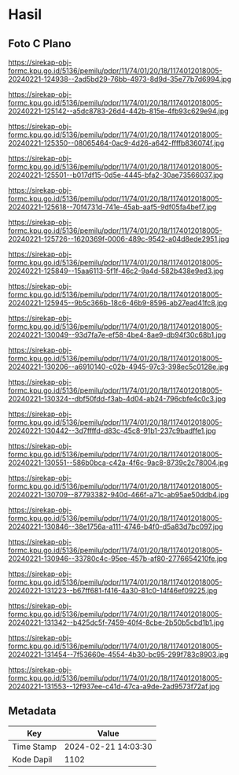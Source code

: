 # Hasil

## Foto C Plano

https://sirekap-obj-formc.kpu.go.id/5136/pemilu/pdpr/11/74/01/20/18/1174012018005-20240221-124938--2ad5bd29-76bb-4973-8d9d-35e77b7d6994.jpg

https://sirekap-obj-formc.kpu.go.id/5136/pemilu/pdpr/11/74/01/20/18/1174012018005-20240221-125142--a5dc8783-26d4-442b-815e-4fb93c629e94.jpg

https://sirekap-obj-formc.kpu.go.id/5136/pemilu/pdpr/11/74/01/20/18/1174012018005-20240221-125350--08065464-0ac9-4d26-a642-ffffb836074f.jpg

https://sirekap-obj-formc.kpu.go.id/5136/pemilu/pdpr/11/74/01/20/18/1174012018005-20240221-125501--b017df15-0d5e-4445-bfa2-30ae73566037.jpg

https://sirekap-obj-formc.kpu.go.id/5136/pemilu/pdpr/11/74/01/20/18/1174012018005-20240221-125618--70f4731d-741e-45ab-aaf5-9df05fa4bef7.jpg

https://sirekap-obj-formc.kpu.go.id/5136/pemilu/pdpr/11/74/01/20/18/1174012018005-20240221-125726--1620369f-0006-489c-9542-a04d8ede2951.jpg

https://sirekap-obj-formc.kpu.go.id/5136/pemilu/pdpr/11/74/01/20/18/1174012018005-20240221-125849--15aa6113-5f1f-46c2-9a4d-582b438e9ed3.jpg

https://sirekap-obj-formc.kpu.go.id/5136/pemilu/pdpr/11/74/01/20/18/1174012018005-20240221-125945--9b5c366b-18c6-46b9-8596-ab27ead41fc8.jpg

https://sirekap-obj-formc.kpu.go.id/5136/pemilu/pdpr/11/74/01/20/18/1174012018005-20240221-130049--93d7fa7e-ef58-4be4-8ae9-db94f30c68b1.jpg

https://sirekap-obj-formc.kpu.go.id/5136/pemilu/pdpr/11/74/01/20/18/1174012018005-20240221-130206--a6910140-c02b-4945-97c3-398ec5c0128e.jpg

https://sirekap-obj-formc.kpu.go.id/5136/pemilu/pdpr/11/74/01/20/18/1174012018005-20240221-130324--dbf50fdd-f3ab-4d04-ab24-796cbfe4c0c3.jpg

https://sirekap-obj-formc.kpu.go.id/5136/pemilu/pdpr/11/74/01/20/18/1174012018005-20240221-130442--3d7ffffd-d83c-45c8-91b1-237c9badffe1.jpg

https://sirekap-obj-formc.kpu.go.id/5136/pemilu/pdpr/11/74/01/20/18/1174012018005-20240221-130551--586b0bca-c42a-4f6c-9ac8-8739c2c78004.jpg

https://sirekap-obj-formc.kpu.go.id/5136/pemilu/pdpr/11/74/01/20/18/1174012018005-20240221-130709--87793382-940d-466f-a71c-ab95ae50ddb4.jpg

https://sirekap-obj-formc.kpu.go.id/5136/pemilu/pdpr/11/74/01/20/18/1174012018005-20240221-130846--38e1756a-a111-4746-b4f0-d5a83d7bc097.jpg

https://sirekap-obj-formc.kpu.go.id/5136/pemilu/pdpr/11/74/01/20/18/1174012018005-20240221-130946--33780c4c-95ee-457b-af80-2776654210fe.jpg

https://sirekap-obj-formc.kpu.go.id/5136/pemilu/pdpr/11/74/01/20/18/1174012018005-20240221-131223--b67ff681-f416-4a30-81c0-14f46ef09225.jpg

https://sirekap-obj-formc.kpu.go.id/5136/pemilu/pdpr/11/74/01/20/18/1174012018005-20240221-131342--b425dc5f-7459-40f4-8cbe-2b50b5cbd1b1.jpg

https://sirekap-obj-formc.kpu.go.id/5136/pemilu/pdpr/11/74/01/20/18/1174012018005-20240221-131454--7f53660e-4554-4b30-bc95-299f783c8903.jpg

https://sirekap-obj-formc.kpu.go.id/5136/pemilu/pdpr/11/74/01/20/18/1174012018005-20240221-131553--12f937ee-c41d-47ca-a9de-2ad9573f72af.jpg


## Metadata

| Key        | Value               |
| ---------- | ------------------- |
| Time Stamp | 2024-02-21 14:03:30 |
| Kode Dapil | 1102                |



